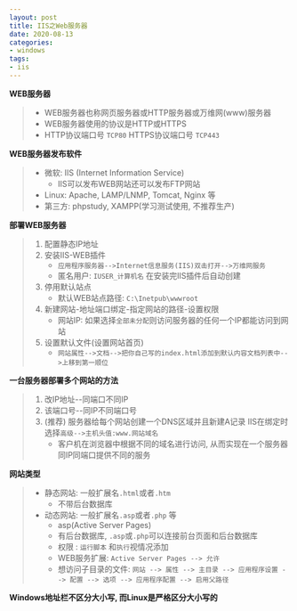 ```yaml
---
layout: post
title: IIS之Web服务器
date: 2020-08-13
categories:
- windows
tags:
- iis
---
```

**WEB服务器**

> * WEB服务器也称网页服务器或HTTP服务器或万维网(www)服务器
> * WEB服务器使用的协议是HTTP或HTTPS
> * HTTP协议端口号 `TCP80`  HTTPS协议端口号 `TCP443`

**WEB服务器发布软件**

> * 微软: IIS (Internet Information Service)
>   * IIS可以发布WEB网站还可以发布FTP网站
> * Linux:  Apache, LAMP/LNMP, Tomcat, Nginx 等
> * 第三方: phpstudy, XAMPP(学习测试使用, 不推荐生产)

**部署WEB服务器**

> 1. 配置静态IP地址
> 2. 安装IIS-WEB插件
>    * `应用程序服务器-->Internet信息服务(IIS)双击打开-->万维网服务`
>    * 匿名用户: `IUSER_计算机名` 在安装完IIS插件后自动创建
> 3. 停用默认站点
>    * 默认WEB站点路径: `C:\Inetpub\wwwroot`
> 4. 新建网站-地址端口绑定-指定网站的路径-设置权限
>    * 网站IP:  如果选择`全部未分配`则访问服务器的任何一个IP都能访问到网站
> 5. 设置默认文件(设置网站首页)
>    * `网站属性-->文档-->把你自己写的index.html添加到默认内容文档列表中-->上移到第一顺位`

**一台服务器部署多个网站的方法**

> 1. 改IP地址--同端口不同IP
> 2. 该端口号--同IP不同端口号
> 3. (推荐) 服务器给每个网站创建一个DNS区域并且新建A记录  IIS在绑定时选择`高级-->主机头值:www.网站域名`  
>    * 客户机在浏览器中根据不同的域名进行访问, 从而实现在一个服务器同IP同端口提供不同的服务

**网站类型**

> * 静态网站: 一般扩展名`.html`或者`.htm`
>   * 不带后台数据库
> * 动态网站: 一般扩展名`.asp`或者`.php` 等
>   * asp(Active Server Pages)
>   * 有后台数据库, `.asp`或`.php`可以连接前台页面和后台数据库
>   * 权限 : `运行脚本` 和`执行`视情况添加
>   * WEB服务扩展: `Active Server Pages --> 允许`
>   * 想访问子目录的文件: `网站 --> 属性 --> 主目录 --> 应用程序设置 --> 配置 --> 选项 --> 应用程序配置 --> 启用父路径`     

**Windows地址栏不区分大小写, 而Linux是严格区分大小写的**

